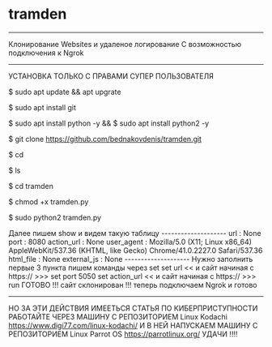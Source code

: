 # tramden
***************************************
Клонирование Websites  и удаленое логирование 
С возможностью подключения к Ngrok
***************************************
УСТАНОВКА ТОЛЬКО С ПРАВАМИ СУПEР ПОЛЬЗОВАТЕЛЯ

$ sudo apt update && apt upgrate

$ sudo apt install git

$ sudo apt install python -y  && $ sudo apt install python2 -y

$ git clone https://github.com/bednakovdenis/tramden.git

$ cd

$ ls

$ cd tramden

$ chmod +x tramden.py 

$ sudo python2 tramden.py 

Далее пишем show и видем такую таблицу
	--------------------
	url          : None 
	port         : 8080 
	action_url   : None 
	user_agent   : Mozilla/5.0 (X11; Linux x86_64) AppleWebKit/537.36 (KHTML, like Gecko) Chrome/41.0.2227.0 Safari/537.36 
	html_file    : None 
	external_js  : None 
	--------------------
Нужно заполнить первые 3 пункта 
пишем команды через set
set url << и сайт начиная с https:// >>>
set port 5050
set action_url   << и сайт начиная с https:// >>>
run
ГОТОВО !!!
сайт склонирован !!! 
теперь подключаем Ngrok и готово 
*********************************************************

НО ЗА ЭТИ ДЕЙСТВИЯ ИМЕЕТЬСЯ СТАТЬЯ ПО КИБЕРПРИСТУПНОСТИ 
РАБОТАЙТЕ ЧЕРЕЗ МАШИНУ С РЕПОЗИТОРИЕМ Linux Kodachi https://www.digi77.com/linux-kodachi/
И В НЕЙ НАПУСКАЕМ МАШИНУ С РЕПОЗИТОРИЕМ Linux Parrot OS https://parrotlinux.org/
УДАЧИ !!!!
